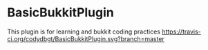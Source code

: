 # BasicBukkitPlugin
This plugin is for learning and bukkit coding practices
https://travis-ci.org/codydbgt/BasicBukkitPlugin.svg?branch=master
